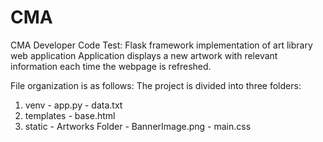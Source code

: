 # CMA
CMA Developer Code Test:
Flask framework implementation of art library web application 
Application displays a new artwork with relevant information each time the webpage is refreshed. 

File organization is as follows: The project is divided into three folders: 
  1. venv
    - app.py
    - data.txt
  2. templates
    - base.html
  3. static
    - Artworks Folder
    - BannerImage.png
    - main.css
  
